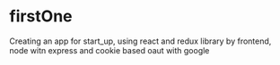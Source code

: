 # firstOne
Creating an app for start_up, using react and redux library by frontend, node witn express and cookie based oaut with google
